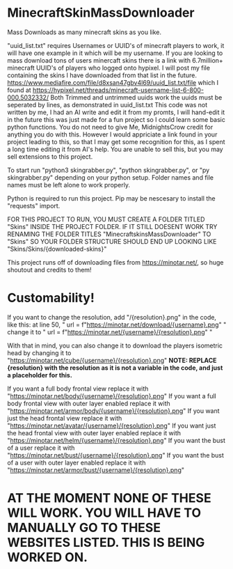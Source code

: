 # MinecraftSkinMassDownloader
Mass Downloads as many minecraft skins as you like.

"uuid_list.txt" requires Usernames or UUID's of minecraft players to work, it will have one example in it which will be my username. If you are looking to mass download tons of users minercaft skins there is a link with 6.7million+ minecraft UUID's of players who logged onto hypixel. I will post my file containing the skins I have downloaded from that list in the future.
https://www.mediafire.com/file/d8xsan47gbv4l69/uuid_list.txt/file which I found at https://hypixel.net/threads/minecraft-username-list-6-800-000.5032332/
Both Trimmed and untrimmed uuids work
the uuids must be seperated by lines, as demonstrated in uuid_list.txt
This code was not written by me, I had an AI write and edit it from my promts, I will hand-edit it in the future this was just made for a fun project so I could learn some basic python functions.
You do not need to give Me, MidnightsCrow credit for anything you do with this. However I would appriciate a link found in your project leading to this, so that I may get some recognition for this, as I spent a long time editing it from AI's help. 
You are unable to sell this, but you may sell extensions to this project.

To start run "python3 skingrabber.py", "python skingrabber.py", or "py skingrabber.py" depending on your python setup.
Folder names and file names must be left alone to work properly.

Python is required to run this project.
Pip may be nescesary to install the "requests" import.

FOR THIS PROJECT TO RUN, YOU MUST CREATE A FOLDER TITLED "Skins" INSIDE THE PROJECT FOLDER. IF IT STILL DOESENT WORK TRY RENAMING THE FOLDER TITLES "MinecraftskinsMassDownloader" TO "Skins" SO YOUR FOLDER STRUCTURE SHOULD END UP LOOKING LIKE "Skins/Skins/{downloaded-skins}"

This project runs off of downloading files from https://minotar.net/, so huge shoutout and credits to them!

# Customability!

If you want to change the resolution, add "/{resolution}.png" in the code, like this:
at line 50, "   url = f"https://minotar.net/download/{username}.png"   "
change it to
"   url = f"https://minotar.net/{username}/{resolution}.png"    "

With that in mind, you can also change it to download the players isometric head
by changing it to "https://minotar.net/cube/{username}/{resolution}.png" 
**NOTE: REPLACE {resolution} with the resolution as it is not a variable in the code, and just a placeholder for this.**

If you want a full body frontal view replace it with "https://minotar.net/body/{username}/{resolution}.png"
If you want a full body frontal view with outer layer enabled replace it with "https://minotar.net/armor/body/{username}/{resolution}.png"
If you want just the head frontal view replace it with "https://minotar.net/avatar/{username}/{resolution}.png"
If you want just the head frontal view with outer layer enabled replace it with "https://minotar.net/helm/{username}/{resolution}.png"
If you want the bust of a user replace it with "https://minotar.net/bust/{username}/{resolution}.png"
If you want the bust of a user with outer layer enabled replace it with "https://minotar.net/armor/bust/{username}/{resolution}.png"

# AT THE MOMENT NONE OF THESE WILL WORK. YOU WILL HAVE TO MANUALLY GO TO THESE WEBSITES LISTED. THIS IS BEING WORKED ON.

